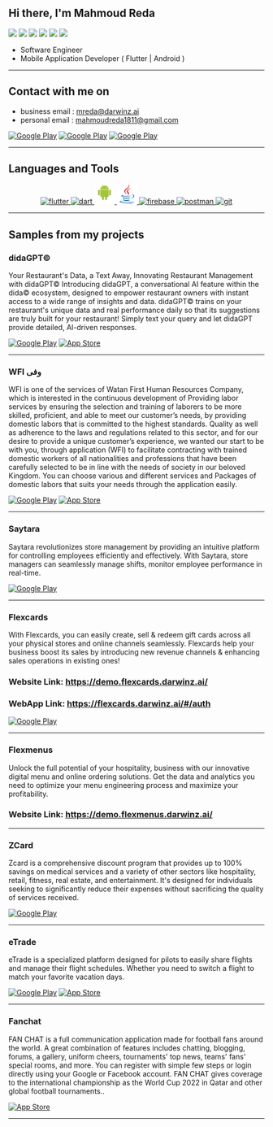 <h2> Hi there, I'm Mahmoud Reda </h2>


![](https://img.shields.io/badge/Mobile-Engineer-purple)  ![](https://img.shields.io/badge/Flutter-Junior-informational) ![](https://img.shields.io/badge/Dart-Lover-6B9CB0) ![](https://img.shields.io/badge/Android-Developer-green) ![](https://img.shields.io/badge/Java-Lover-yellowgreen) ![](https://img.shields.io/badge/Exp-3+yrs-red)

- Software Engineer
- Mobile Application Developer ( Flutter | Android )
<hr>

<h2> Contact with me on </h2>

- business email : mreda@darwinz.ai
- personal email : mahmoudreda1811@gmail.com


<p><a href="http://Wa.me/201277556432" target="_blank"><img alt="Google Play" src="https://img.shields.io/badge/whatsapp%20-128C7E.svg?style=for-the-badge&logo=whatsapp&logoColor=white" /></a> <a href="https://www.facebook.com/share/15PoV1LBpz/" target="_blank"><img alt="Google Play" src="https://img.shields.io/badge/Facebook-4267B2.svg?style=for-the-badge&logo=facebook&logoColor=white" /></a> <a href="https://www.linkedin.com/in/mahmoud-reda-11a016209/" target="_blank"><img alt="Google Play" src="https://img.shields.io/badge/linkedin-0077b5.svg?style=for-the-badge&logo=linkedin&logoColor=white" /></a> <p>

<hr>



<h2> Languages and Tools </h2>

<p align="center"> </a> <a href="https://flutter.dev" target="_blank" rel="noreferrer"> <img src="https://www.vectorlogo.zone/logos/flutterio/flutterio-icon.svg" alt="flutter" width="40" height="40"/> </a> <a href="https://dart.dev" target="_blank" rel="noreferrer"> <img src="https://www.vectorlogo.zone/logos/dartlang/dartlang-icon.svg" alt="dart" width="40" height="40"/> </a> <a href="https://developer.android.com" target="_blank" rel="noreferrer"> <img src="https://raw.githubusercontent.com/devicons/devicon/master/icons/android/android-original-wordmark.svg" alt="android" width="40" height="40"/> <a href="https://www.java.com" target="_blank" rel="noreferrer"> <img src="https://raw.githubusercontent.com/devicons/devicon/master/icons/java/java-original.svg" alt="java" width="40" height="40"/> </a> <a href="https://firebase.google.com/" target="_blank" rel="noreferrer"> <img src="https://www.vectorlogo.zone/logos/firebase/firebase-icon.svg" alt="firebase" width="40" height="40"/> </a> <a href="https://postman.com" target="_blank" rel="noreferrer"> <img src="https://www.vectorlogo.zone/logos/getpostman/getpostman-icon.svg" alt="postman" width="40" height="40"/> </a> <a href="https://git-scm.com/" target="_blank" rel="noreferrer"> <img src="https://www.vectorlogo.zone/logos/git-scm/git-scm-icon.svg" alt="git" width="40" height="40"/> </a> </p>

<hr>

<h2> Samples from my projects </h2>


### didaGPT©
Your Restaurant's Data, a Text Away,
Innovating Restaurant Management with didaGPT© 
Introducing didaGPT, a conversational AI feature within the dida© ecosystem, designed to empower restaurant owners with instant access to a wide range of insights and data. 
didaGPT© trains on your restaurant's unique data and real performance daily so that its suggestions are truly built for your restaurant! Simply text your query and let didaGPT provide detailed, AI-driven responses.

<p><a href="https://play.google.com/store/apps/details?id=darwinz.ai.didagpt3" target="_blank"><img alt="Google Play" src="https://img.shields.io/badge/Get%20it%20on%20google%20play-blue.svg?style=for-the-badge&logo=google-play" /></a>  <a href="https://apps.apple.com/us/app/didagpt/id6477492861" target="_blank"><img alt="App Store" src="https://img.shields.io/badge/Get%20it%20on%20app%20store-black.svg?style=for-the-badge&logo=app-store&logoColor=white" /></a><p>

<hr>

### WFI وفى
WFI is one of the services of Watan First Human Resources Company, which is interested in the continuous development of Providing labor services by ensuring the selection and training of laborers to be more skilled, proficient, and able to meet our customer’s needs, by providing domestic labors that is committed to the highest standards. Quality as well as adherence to the laws and regulations related to this sector, and for our desire to provide a unique customer’s experience, we wanted our start to be with you, through application (WFI) to facilitate contracting with trained domestic workers of all nationalities and professions that have been carefully selected to be in line with the needs of society in our beloved Kingdom. You can choose various and different services and Packages of domestic labors that suits your needs through the application easily.

<p><a href="https://play.google.com/store/apps/details?id=watan.app.wfi" target="_blank"><img alt="Google Play" src="https://img.shields.io/badge/Get%20it%20on%20google%20play-blue.svg?style=for-the-badge&logo=google-play" /></a>  <a href="https://apps.apple.com/eg/app/wfi-%D9%88%D9%81%D9%8A/id6443803109" target="_blank"><img alt="App Store" src="https://img.shields.io/badge/Get%20it%20on%20app%20store-black.svg?style=for-the-badge&logo=app-store&logoColor=white" /></a><p>
 
<hr>


### Saytara
Saytara revolutionizes store management by providing an intuitive platform for controlling employees efficiently and effectively. With Saytara, store managers can seamlessly manage shifts, monitor employee performance in real-time.

<p><a href="[https://play.google.com/store/apps/details?id=watan.app.wfi](https://play.google.com/store/apps/details?id=darwinz.ai.saytara.saytara)" target="_blank"><img alt="Google Play" src="https://img.shields.io/badge/Get%20it%20on%20google%20play-blue.svg?style=for-the-badge&logo=google-play" /></a> <p>
 
<hr>


### Flexcards
With Flexcards, you can easily create, sell & redeem gift cards across all your physical stores and online channels seamlessly. 
Flexcards help your business boost its sales by introducing new revenue channels & enhancing sales operations in existing ones!

### Website Link:  https://demo.flexcards.darwinz.ai/
### WebApp Link:  https://flexcards.darwinz.ai/#/auth
<p><a href="https://play.google.com/store/apps/details?id=darwinz.ai.flexcard" target="_blank"><img alt="Google Play" src="https://img.shields.io/badge/Get%20it%20on%20google%20play-blue.svg?style=for-the-badge&logo=google-play" /></a> <p>
 
<hr>


### Flexmenus
Unlock the full potential of your hospitality, business with our innovative digital menu and online ordering solutions.
Get the data and analytics you need to optimize your menu engineering process and maximize your profitability.

### Website Link:  https://demo.flexmenus.darwinz.ai/
 
<hr>

### ZCard
Zcard is a comprehensive discount program that provides up to 100% savings on medical services and a variety of other sectors like hospitality, retail, fitness, real estate, and entertainment. It's designed for individuals seeking to significantly reduce their expenses without sacrificing the quality of services received.

<p><a href="https://play.google.com/store/apps/details?id=zcard.app.zcard" target="_blank"><img alt="Google Play" src="https://img.shields.io/badge/Get%20it%20on%20google%20play-blue.svg?style=for-the-badge&logo=google-play" /></a> <p>
 
<hr>


### eTrade
eTrade is a specialized platform designed for pilots to easily share flights and manage their flight schedules. Whether you need to switch a flight 
to match your favorite vacation days.  

<p><a href="[https://play.google.com/store/apps/details?id=com.receety.receety](https://play.google.com/store/apps/details?id=com.travel.travel_system)" target="_blank"><img alt="Google Play" src="https://img.shields.io/badge/Get%20it%20on%20google%20play-blue.svg?style=for-the-badge&logo=google-play" /></a>  <a href="[https://apps.apple.com/app/receety/id6448748611](https://apps.apple.com/sa/app/etrade-flights/id6657992029)" target="_blank"><img alt="App Store" src="https://img.shields.io/badge/Get%20it%20on%20app%20store-black.svg?style=for-the-badge&logo=app-store&logoColor=white" /></a><p>
 
<hr>


### Fanchat
FAN CHAT is a full communication application made for football fans around the world.
A great combination of features includes chatting, blogging, forums, a gallery, uniform cheers, tournaments' top news, teams' fans' special rooms, and more.
You can register with simple few steps or login directly using your Google or Facebook account.
FAN CHAT gives coverage to the international championship as the World Cup 2022 in Qatar and other global football tournaments..
<p><a href="[https://apps.apple.com/app/gas-plus/id1662697146](https://apps.apple.com/eg/app/soccer-fanchat/id6444244207)" target="_blank"><img alt="App Store" src="https://img.shields.io/badge/Get%20it%20on%20app%20store-black.svg?style=for-the-badge&logo=app-store&logoColor=white" /></a><p>
 
<hr>
